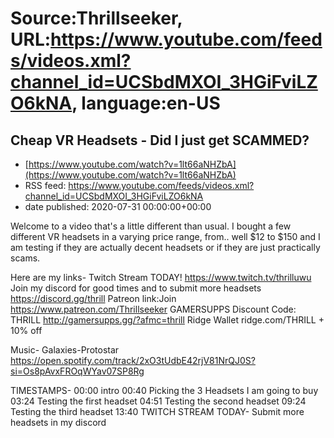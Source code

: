 # Source:Thrillseeker, URL:https://www.youtube.com/feeds/videos.xml?channel_id=UCSbdMXOI_3HGiFviLZO6kNA, language:en-US

## Cheap VR Headsets - Did I just get SCAMMED?
 - [https://www.youtube.com/watch?v=1lt66aNHZbA](https://www.youtube.com/watch?v=1lt66aNHZbA)
 - RSS feed: https://www.youtube.com/feeds/videos.xml?channel_id=UCSbdMXOI_3HGiFviLZO6kNA
 - date published: 2020-07-31 00:00:00+00:00

Welcome to a video that's a little different than usual. I bought a few different VR headsets in a varying price range, from.. well $12 to $150 and I am testing if they are actually decent headsets or if they are just practically scams. 

Here are my links-
Twitch Stream TODAY!
https://www.twitch.tv/thrilluwu
Join my discord for good times and to submit more headsets
https://discord.gg/thrill
Patreon link:Join
https://www.patreon.com/Thrillseeker
GAMERSUPPS Discount Code: THRILL
http://gamersupps.gg/?afmc=thrill
Ridge Wallet
ridge.com/THRILL + 10% off

Music-
Galaxies-Protostar
https://open.spotify.com/track/2xO3tUdbE42rjV81NrQJ0S?si=Os8pAvxFROqWYav07SP8Rg

TIMESTAMPS-
00:00 intro
00:40 Picking the 3 Headsets I am going to buy
03:24 Testing the first headset
04:51 Testing the second headset
09:24 Testing the third headset
13:40 TWITCH STREAM TODAY- Submit more headsets in my discord

